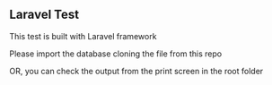 ## Laravel Test

This test is built with Laravel framework

Please import the database cloning the file from this repo

OR, you can check the output from the print screen in the root folder
